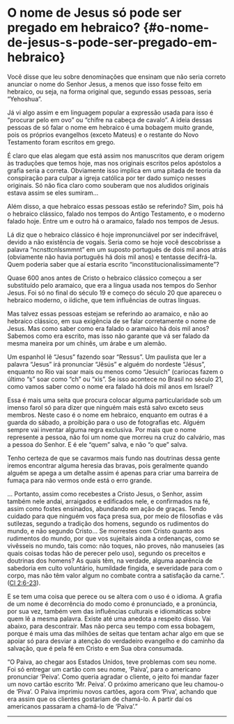 # O nome de Jesus só pode ser pregado em hebraico? {#o-nome-de-jesus-s-pode-ser-pregado-em-hebraico}

Você disse que leu sobre denominações que ensinam que não seria correto anunciar o nome do Senhor Jesus, a menos que isso fosse feito em hebraico, ou seja, na forma original que, segundo essas pessoas, seria “Yehoshua”.

Já vi algo assim e em linguagem popular a expressão usada para isso é “procurar pelo em ovo” ou “chifre na cabeça de cavalo”. A ideia dessas pessoas de só falar o nome em hebraico é uma bobagem muito grande, pois os próprios evangelhos (exceto Mateus) e o restante do Novo Testamento foram escritos em grego.

É claro que elas alegam que está assim nos manuscritos que deram origem às traduções que temos hoje, mas nos originais escritos pelos apóstolos a grafia seria a correta. Obviamente isso implica em uma pitada de teoria da conspiração para culpar a igreja católica por ter dado sumiço nesses originais. Só não fica claro como souberam que nos aludidos originais estava assim se eles sumiram...

Além disso, a que hebraico essas pessoas estão se referindo? Sim, pois há o hebraico clássico, falado nos tempos do Antigo Testamento, e o moderno falado hoje. Entre um e outro há o aramaico, falado nos tempos de Jesus.

Lá diz que o hebraico clássico é hoje impronunciável por ser indecifrável, devido a não existência de vogais. Seria como se hoje você descobrisse a palavra “ncnsttcnlssmmnt” em um suposto português de dois mil anos atrás (obviamente não havia português há dois mil anos) e tentasse decifrá-la. Quem poderia saber que aí estaria escrito “inconstitucionalissimamente”?

Quase 600 anos antes de Cristo o hebraico clássico começou a ser substituído pelo aramaico, que era a língua usada nos tempos do Senhor Jesus. Foi só no final do século 19 e começo do século 20 que apareceu o hebraico moderno, o iídiche, que tem influências de outras línguas.

Mas talvez essas pessoas estejam se referindo ao aramaico, e não ao hebraico clássico, em sua exigência de se falar corretamente o nome de Jesus. Mas como saber como era falado o aramaico há dois mil anos? Sabemos como era escrito, mas isso não garante que vá ser falado da mesma maneira por um chinês, um árabe e um alemão.

Um espanhol lê “Jesus” fazendo soar “Ressus”. Um paulista que ler a palavra “Jesus” irá pronunciar “Jêsús” e alguém do nordeste “Jésus”, enquanto no Rio vai soar mais ou menos como “Jesuich” (cariocas fazem o último “s” soar como “ch” ou “xis”. Se isso acontece no Brasil no século 21, como vamos saber como o nome era falado há dois mil anos em Israel?

Essa é mais uma seita que procura colocar alguma particularidade sob um imenso farol só para dizer que ninguém mais está salvo exceto seus membros. Neste caso é o nome em hebraico, enquanto em outras é a guarda do sábado, a proibição para o uso de fotografias etc. Alguém sempre vai inventar alguma regra exclusiva. Por mais que o nome represente a pessoa, não foi um nome que morreu na cruz do calvário, mas a pessoa do Senhor. E é ele “quem” salva, e não “o que” salva.

Tenho certeza de que se cavarmos mais fundo nas doutrinas dessa gente iremos encontrar alguma heresia das bravas, pois geralmente quando alguém se apega a um detalhe assim é apenas para criar uma barreira de fumaça para não vermos onde está o erro grande.

... Portanto, assim como recebestes a Cristo Jesus, o Senhor, assim também nele andai, arraigados e edificados nele, e confirmados na fé, assim como fostes ensinados, abundando em ação de graças. Tendo cuidado para que ninguém vos faça presa sua, por meio de filosofias e vãs sutilezas, segundo a tradição dos homens, segundo os rudimentos do mundo, e não segundo Cristo... Se morrestes com Cristo quanto aos rudimentos do mundo, por que vos sujeitais ainda a ordenanças, como se vivêsseis no mundo, tais como: não toques, não proves, não manuseies (as quais coisas todas hão de perecer pelo uso), segundo os preceitos e doutrinas dos homens? As quais têm, na verdade, alguma aparência de sabedoria em culto voluntário, humildade fingida, e severidade para com o corpo, mas não têm valor algum no combate contra a satisfação da carne.”. ([Cl 2:6-23](http://bibliaonline.com.br/acf/cl/2/6-23)).

E se tem uma coisa que perece ou se altera com o uso é o idioma. A grafia de um nome é decorrência do modo como é pronunciado, e a pronúncia, por sua vez, também vem das influências culturais e idiomáticas sobre quem lê a mesma palavra. Existe até uma anedota a respeito disso. Vai abaixo, para descontrair. Mas não perca seu tempo com essa bobagem, porque é mais uma das milhões de seitas que tentam achar algo em que se apoiar só para desviar a atenção do verdadeiro evangelho e do caminho da salvação, que é pela fé em Cristo e em Sua obra consumada.

“O Paiva, ao chegar aos Estados Unidos, teve problemas com seu nome. Foi só entregar um cartão com seu nome, ‘Paiva’, para o americano pronunciar ‘Peiva’. Como queria agradar o cliente, o jeito foi mandar fazer um novo cartão escrito ‘Mr. Peiva’. O próximo americano que leu chamou-o de ‘Piva’. O Paiva imprimiu novos cartões, agora com ‘Piva’, achando que era assim que os clientes gostariam de chamá-lo. A partir daí os americanos passaram a chamá-lo de ‘Paiva’.”

*****